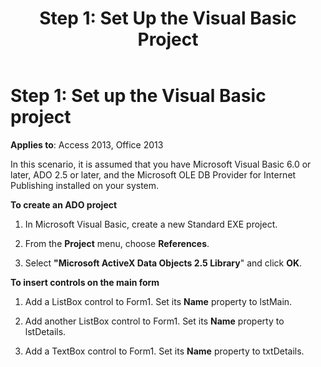 ﻿---
title: 'Step 1: Set Up the Visual Basic Project'
TOCTitle: 'Step 1: Set Up the Visual Basic Project'
ms:assetid: 1b8195c9-60c8-18a2-3fa2-ffdeed370748
ms:mtpsurl: https://msdn.microsoft.com/library/JJ248954(v=office.15)
ms:contentKeyID: 48543544
ms.date: 09/18/2015
mtps_version: v=office.15
---

# Step 1: Set up the Visual Basic project

**Applies to**: Access 2013, Office 2013

In this scenario, it is assumed that you have Microsoft Visual Basic 6.0 or later, ADO 2.5 or later, and the Microsoft OLE DB Provider for Internet Publishing installed on your system.

**To create an ADO project**

1.  In Microsoft Visual Basic, create a new Standard EXE project.

2.  From the **Project** menu, choose **References**.

3.  Select **"Microsoft ActiveX Data Objects 2.5 Library**" and click **OK**.

**To insert controls on the main form**

1.  Add a ListBox control to Form1. Set its **Name** property to lstMain.

2.  Add another ListBox control to Form1. Set its **Name** property to lstDetails.

3.  Add a TextBox control to Form1. Set its **Name** property to txtDetails.

